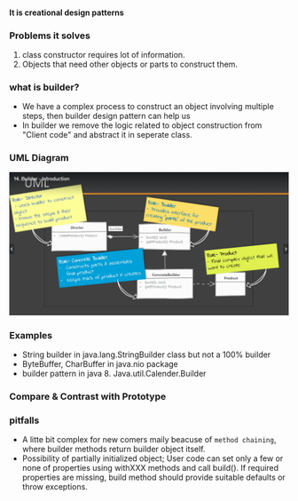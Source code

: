 #### It is creational design patterns

### Problems it solves

1. class constructor requires lot of information.
2. Objects that need other objects or parts to construct them.

### what is builder?

- We have a complex process to construct an object involving multiple steps, then builder design pattern can help us
- In builder we remove the logic related to object construction from "Client code" and abstract it in seperate class.

### UML Diagram

![builder uml](image.png)

### Examples

- String builder in java.lang.StringBuilder class but not a 100% builder
- ByteBuffer, CharBuffer in java.nio package
- builder pattern in java 8. Java.util.Calender.Builder

### Compare & Contrast with Prototype

### pitfalls

- A litte bit complex for new comers maily beacuse of `method chaining`, where builder methods return builder object itself.
- Possibility of partially initialized object; User code can set only a few or none of properties using withXXX methods and call build(). If required properties are missing, build method should provide suitable defaults or throw exceptions.
